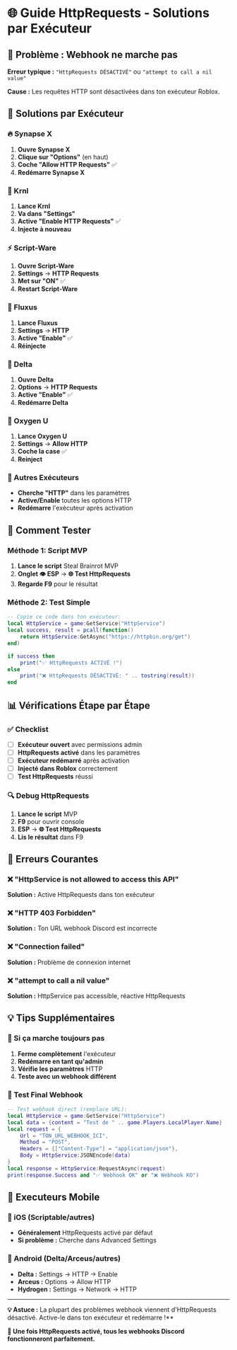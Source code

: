 # 🌐 Guide HttpRequests - Solutions par Exécuteur

## 🚨 Problème : Webhook ne marche pas

**Erreur typique :** `"HttpRequests DÉSACTIVÉ"` ou `"attempt to call a nil value"`

**Cause :** Les requêtes HTTP sont désactivées dans ton exécuteur Roblox.

## 🔧 Solutions par Exécuteur

### 🔥 Synapse X
1. **Ouvre Synapse X**
2. **Clique sur "Options"** (en haut)
3. **Coche "Allow HTTP Requests"** ✅
4. **Redémarre Synapse X**

### 🌊 Krnl
1. **Lance Krnl**
2. **Va dans "Settings"**
3. **Active "Enable HTTP Requests"** ✅
4. **Injecte à nouveau**

### ⚡ Script-Ware
1. **Ouvre Script-Ware**
2. **Settings** → **HTTP Requests**
3. **Met sur "ON"** ✅
4. **Restart Script-Ware**

### 🌟 Fluxus
1. **Lance Fluxus**
2. **Settings** → **HTTP**
3. **Active "Enable"** ✅
4. **Réinjecte**

### 🔺 Delta
1. **Ouvre Delta**
2. **Options** → **HTTP Requests**
3. **Active "Enable"** ✅
4. **Redémarre Delta**

### 💨 Oxygen U
1. **Lance Oxygen U**
2. **Settings** → **Allow HTTP**
3. **Coche la case** ✅
4. **Reinject**

### 🎯 Autres Exécuteurs
- **Cherche "HTTP"** dans les paramètres
- **Active/Enable** toutes les options HTTP
- **Redémarre** l'exécuteur après activation

## 🧪 Comment Tester

### Méthode 1: Script MVP
1. **Lance le script** Steal Brainrot MVP
2. **Onglet 👁️ ESP** → **🌐 Test HttpRequests**
3. **Regarde F9** pour le résultat

### Méthode 2: Test Simple
```lua
-- Copie ce code dans ton exécuteur:
local HttpService = game:GetService("HttpService")
local success, result = pcall(function()
    return HttpService:GetAsync("https://httpbin.org/get")
end)

if success then
    print("✅ HttpRequests ACTIVÉ !")
else
    print("❌ HttpRequests DÉSACTIVÉ: " .. tostring(result))
end
```

## 📊 Vérifications Étape par Étape

### ✅ Checklist
- [ ] **Exécuteur ouvert** avec permissions admin
- [ ] **HttpRequests activé** dans les paramètres  
- [ ] **Exécuteur redémarré** après activation
- [ ] **Injecté dans Roblox** correctement
- [ ] **Test HttpRequests** réussi

### 🔍 Debug HttpRequests
1. **Lance le script** MVP
2. **F9** pour ouvrir console
3. **ESP** → **🌐 Test HttpRequests**
4. **Lis le résultat** dans F9

## 🚨 Erreurs Courantes

### ❌ "HttpService is not allowed to access this API"
**Solution :** Active HttpRequests dans ton exécuteur

### ❌ "HTTP 403 Forbidden"  
**Solution :** Ton URL webhook Discord est incorrecte

### ❌ "Connection failed"
**Solution :** Problème de connexion internet

### ❌ "attempt to call a nil value"
**Solution :** HttpService pas accessible, réactive HttpRequests

## 💡 Tips Supplémentaires

### 🔄 Si ça marche toujours pas
1. **Ferme complètement** l'exécuteur
2. **Redémarre en tant qu'admin**
3. **Vérifie les paramètres** HTTP
4. **Teste avec un webhook différent**

### 🎯 Test Final Webhook
```lua
-- Test webhook direct (remplace URL):
local HttpService = game:GetService("HttpService")
local data = {content = "Test de " .. game.Players.LocalPlayer.Name}
local request = {
    Url = "TON_URL_WEBHOOK_ICI",
    Method = "POST", 
    Headers = {["Content-Type"] = "application/json"},
    Body = HttpService:JSONEncode(data)
}
local response = HttpService:RequestAsync(request)
print(response.Success and "✅ Webhook OK" or "❌ Webhook KO")
```

## 📱 Executeurs Mobile

### 🍎 iOS (Scriptable/autres)
- **Généralement** HttpRequests activé par défaut
- **Si problème :** Cherche dans Advanced Settings

### 🤖 Android (Delta/Arceus/autres)  
- **Delta :** Settings → HTTP → Enable
- **Arceus :** Options → Allow HTTP
- **Hydrogen :** Settings → Network → HTTP

---

**💡 Astuce :** La plupart des problèmes webhook viennent d'HttpRequests désactivé. Active-le dans ton exécuteur et redémarre !**

**🎯 Une fois HttpRequests activé, tous les webhooks Discord fonctionneront parfaitement.**
